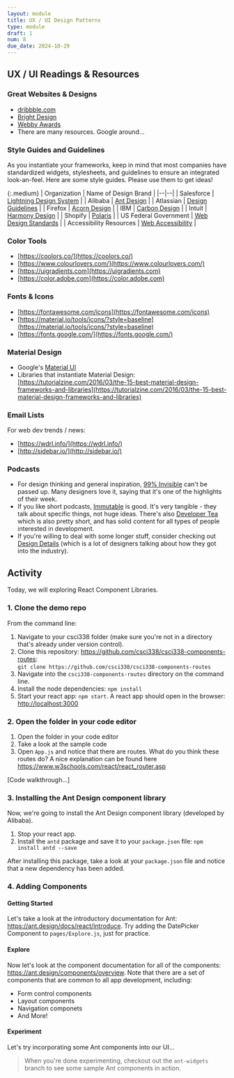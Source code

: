 ```yaml
---
layout: module
title: UX / UI Design Patterns
type: module
draft: 1
num: 8
due_date: 2024-10-29
---
```


## UX / UI Readings & Resources

### Great Websites & Designs
* [dribbble.com](https://dribbble.com/)
* [Bright Design](https://www.brightdesign.co.uk/5-of-the-best-website-designs-according-to-the-internet)
* [Webby Awards](https://winners.webbyawards.com/winners/websites?years=0)
* There are many resources. Google around...

### Style Guides and Guidelines
As you instantiate your frameworks, keep in mind that most companies have standardized widgets, stylesheets, and guidelines to ensure an integrated look-an-feel. Here are some style guides. Please use them to get ideas!

{:.medium}
| Organization | Name of Design Brand |
|--|--|
| Salesforce | [Lightning Design System](https://www.lightningdesignsystem.com) |
| Alibaba | [Ant Design](https://ant.design) |
| Atlassian | [Design Guidelines](https://atlassian.design/) |
| Firefox | [Acorn Design](https://acorn.firefox.com/latest/acorn-aRSAh0Sp) |
| IBM | [Carbon Design](http://carbondesignsystem.com) |
| Intuit | [Harmony Design](http://harmony.intuit.com) |
| Shopify | [Polaris](https://polaris.shopify.com) |
| US Federal Government | [Web Design Standards](https://designsystem.digital.gov/) |
| Accessibility Resources | [Web Accessibility](https://turretcss.com/) |


### Color Tools
* [https://coolors.co/](https://coolors.co/) 
* [https://www.colourlovers.com/](https://www.colourlovers.com/) 
* [https://uigradients.com](https://uigradients.com)
* [https://color.adobe.com](https://color.adobe.com)

### Fonts & Icons
* [https://fontawesome.com/icons](https://fontawesome.com/icons) 
* [https://material.io/tools/icons/?style=baseline](https://material.io/tools/icons/?style=baseline) 
* [https://fonts.google.com/](https://fonts.google.com/) 

### Material Design
* Google's [Material UI](https://material.io/guidelines/)
* Libraries that instantiate Material Design: [https://tutorialzine.com/2016/03/the-15-best-material-design-frameworks-and-libraries](https://tutorialzine.com/2016/03/the-15-best-material-design-frameworks-and-libraries)

### Email Lists
For web dev trends / news:
* [https://wdrl.info/](https://wdrl.info/)
* [http://sidebar.io/](http://sidebar.io/)

### Podcasts
* For design thinking and general inspiration, [99% Invisible](http://99percentinvisible.org/) can't be passed up. Many designers love it, saying that it's one of the highlights of their week.
* If you like short podcasts, [Immutable](https://spec.fm/podcasts/immutable) is good. It's very tangible - they talk about specific things, not huge ideas. There's also [Developer Tea](https://spec.fm/podcasts/developer-tea) which is also pretty short, and has solid content for all types of people interested in development.
* If you're willing to deal with some longer stuff, consider checking out [Design Details](https://spec.fm/podcasts/design-details) (which is a lot of designers talking about how they got into the industry). 

## Activity
Today, we will exploring React Component Libraries.
### 1. Clone the demo repo
From the command line:
1. Navigate to your csci338 folder (make sure you're not in a directory that's already under version control).
2. Clone this repository: <a href="https://github.com/csci338/csci338-components-routes" target="_blank">https://github.com/csci338/csci338-components-routes</a>:<br>`git clone https://github.com/csci338/csci338-components-routes`
3. Navigate into the `csci338-components-routes` directory on the command line.
4. Install the node dependencies: `npm install`
5. Start your react app: `npm start`. A react app should open in the browser: <a href="http://localhost:3000" target="_blank">http://localhost:3000</a>

### 2. Open the folder in your code editor
1. Open the folder in your code editor
2. Take a look at the sample code
3. Open `App.js` and notice that there are routes. What do you think these routes do? A nice explanation can be found here <a href="https://www.w3schools.com/react/react_router.asp" target="_blank">https://www.w3schools.com/react/react_router.asp</a>

[Code walkthrough...]

### 3. Installing the Ant Design component library
Now, we're going to install the Ant Design component library (developed by Alibaba). 

1. Stop your react app.
2. Install the `antd` package and save it to your `package.json` file: `npm install antd --save`

After installing this package, take a look at your `package.json` file and notice that a new dependency has been added.

### 4. Adding Components

#### Getting Started
Let's take a look at the introductory documentation for Ant: <a href="https://ant.design/docs/react/introduce" target="_blank">https://ant.design/docs/react/introduce</a>. Try adding the DatePicker Component to `pages/Explore.js`, just for practice. 

#### Explore
Now let's look at the component documentation for all of the components: <a href="https://ant.design/components/overview" target="_blank">https://ant.design/components/overview</a>. Note that there are a set of components that are common to all app development, including:
* Form control components
* Layout components
* Navigation componets
* And More!

#### Experiment
Let's try incorporating some Ant components into our UI...

> When you're done experimenting, checkout out the `ant-widgets` branch to see some sample Ant components in action.